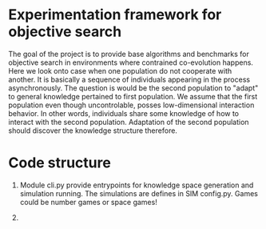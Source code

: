 # Experimentation framework for objective search 

The goal of the project is to provide base algorithms and benchmarks for objective search in environments where contrained co-evolution happens. 
Here we look onto case when one population do not cooperate with another. It is basically a sequence of individuals appearing in the process asynchronously.
The question is would be the second population to "adapt" to general knowledge pertained to first population.
We assume that the first population even though uncontrolable, posses low-dimensional interaction behavior. In other words, 
individuals share some knowledge of how to interact with the second population. Adaptation of the second population should discover the knowledge structure therefore. 


# Code structure 

1. Module cli.py provide entrypoints for knowledge space generation and simulation running. The simulations are defines in SIM config.py. 
   Games could be number games or space games!

2. 
